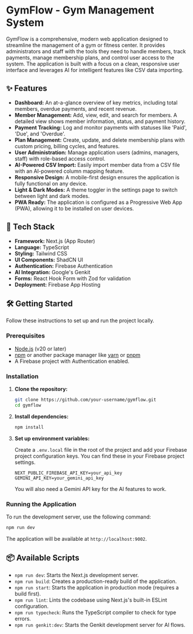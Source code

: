 # GymFlow - Gym Management System

GymFlow is a comprehensive, modern web application designed to streamline the management of a gym or fitness center. It provides administrators and staff with the tools they need to handle members, track payments, manage membership plans, and control user access to the system. The application is built with a focus on a clean, responsive user interface and leverages AI for intelligent features like CSV data importing.

## ✨ Features

- **Dashboard:** An at-a-glance overview of key metrics, including total members, overdue payments, and recent revenue.
- **Member Management:** Add, view, edit, and search for members. A detailed view shows member information, status, and payment history.
- **Payment Tracking:** Log and monitor payments with statuses like 'Paid', 'Due', and 'Overdue'.
- **Plan Management:** Create, update, and delete membership plans with custom pricing, billing cycles, and features.
- **User Administration:** Manage application users (admins, managers, staff) with role-based access control.
- **AI-Powered CSV Import:** Easily import member data from a CSV file with an AI-powered column mapping feature.
- **Responsive Design:** A mobile-first design ensures the application is fully functional on any device.
- **Light & Dark Modes:** A theme toggler in the settings page to switch between light and dark modes.
- **PWA Ready:** The application is configured as a Progressive Web App (PWA), allowing it to be installed on user devices.

## 🚀 Tech Stack

- **Framework:** Next.js (App Router)
- **Language:** TypeScript
- **Styling:** Tailwind CSS
- **UI Components:** ShadCN UI
- **Authentication:** Firebase Authentication
- **AI Integration:** Google's Genkit
- **Forms:** React Hook Form with Zod for validation
- **Deployment:** Firebase App Hosting

## 🛠️ Getting Started

Follow these instructions to set up and run the project locally.

### Prerequisites

- [Node.js](https://nodejs.org/) (v20 or later)
- [npm](https://www.npmjs.com/) or another package manager like [yarn](https://yarnpkg.com/) or [pnpm](https://pnpm.io/)
- A Firebase project with Authentication enabled.

### Installation

1.  **Clone the repository:**
    ```bash
    git clone https://github.com/your-username/gymflow.git
    cd gymflow
    ```

2.  **Install dependencies:**
    ```bash
    npm install
    ```

3.  **Set up environment variables:**

    Create a `.env.local` file in the root of the project and add your Firebase project configuration keys. You can find these in your Firebase project settings.

    ```env
    NEXT_PUBLIC_FIREBASE_API_KEY=your_api_key
    GEMINI_API_KEY=your_gemini_api_key
    ```
    You will also need a Gemini API key for the AI features to work.

### Running the Application

To run the development server, use the following command:

```bash
npm run dev
```

The application will be available at `http://localhost:9002`.

## 📦 Available Scripts

- `npm run dev`: Starts the Next.js development server.
- `npm run build`: Creates a production-ready build of the application.
- `npm run start`: Starts the application in production mode (requires a build first).
- `npm run lint`: Lints the codebase using Next.js's built-in ESLint configuration.
- `npm run typecheck`: Runs the TypeScript compiler to check for type errors.
- `npm run genkit:dev`: Starts the Genkit development server for AI flows.
